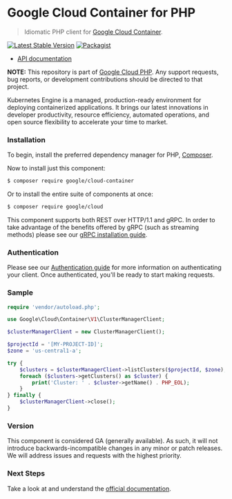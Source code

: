 # Google Cloud Container for PHP

> Idiomatic PHP client for [Google Cloud Container](https://cloud.google.com/kubernetes-engine/).

[![Latest Stable Version](https://poser.pugx.org/google/cloud-container/v/stable)](https://packagist.org/packages/google/cloud-container) [![Packagist](https://img.shields.io/packagist/dm/google/cloud-container.svg)](https://packagist.org/packages/google/cloud-container)

* [API documentation](http://googleapis.github.io/google-cloud-php/#/docs/cloud-container/latest)

**NOTE:** This repository is part of [Google Cloud PHP](https://github.com/googleapis/google-cloud-php). Any
support requests, bug reports, or development contributions should be directed to
that project.

Kubernetes Engine is a managed, production-ready environment for deploying containerized applications. It brings our
latest innovations in developer productivity, resource efficiency, automated operations, and open source flexibility to
accelerate your time to market.

### Installation

To begin, install the preferred dependency manager for PHP, [Composer](https://getcomposer.org/).

Now to install just this component:

```sh
$ composer require google/cloud-container
```

Or to install the entire suite of components at once:

```sh
$ composer require google/cloud
```

This component supports both REST over HTTP/1.1 and gRPC. In order to take advantage of the benefits offered by gRPC (such as streaming methods)
please see our [gRPC installation guide](https://cloud.google.com/php/grpc).

### Authentication

Please see our [Authentication guide](https://github.com/googleapis/google-cloud-php/blob/master/AUTHENTICATION.md) for more information
on authenticating your client. Once authenticated, you'll be ready to start making requests.

### Sample

```php
require 'vendor/autoload.php';

use Google\Cloud\Container\V1\ClusterManagerClient;

$clusterManagerClient = new ClusterManagerClient();

$projectId = '[MY-PROJECT-ID]';
$zone = 'us-central1-a';

try {
    $clusters = $clusterManagerClient->listClusters($projectId, $zone);
    foreach ($clusters->getClusters() as $cluster) {
        print('Cluster: ' . $cluster->getName() . PHP_EOL);
    }
} finally {
    $clusterManagerClient->close();
}
```

### Version

This component is considered GA (generally available). As such, it will not introduce backwards-incompatible changes in
any minor or patch releases. We will address issues and requests with the highest priority.

### Next Steps

Take a look at and understand the [official documentation](https://cloud.google.com/kubernetes-engine/docs).
